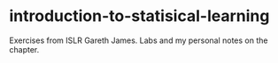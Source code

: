 # introduction-to-statisical-learning
Exercises from ISLR Gareth James. Labs and my personal notes on the chapter.
